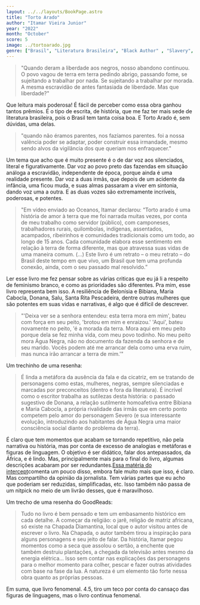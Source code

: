 ```yaml
---
layout: ../../layouts/BookPage.astro
title: "Torto Arado"
author: "Itamar Vieira Junior"
year: "2022"
month: "October"
score: 5
image: ../tortoarado.jpg
genre: ["Brasil", "Literatura Brasileira", "Black Author" , "Slavery", "Drama", "Contemporary" , "Historical Fiction"]
---
```


> "Quando deram a liberdade aos negros, nosso abandono continuou. O povo vagou de terra em terra pedindo abrigo, passando fome, se sujeitando a trabalhar por nada. Se sujeitando a trabalhar por morada. A mesma escravidão de antes fantasiada de liberdade. Mas que liberdade?"

Que leitura mais poderosa! É fácil de perceber como essa obra ganhou tantos prêmios. É o tipo de escrita, de história, que me faz ter mais sede de literatura brasileira, pois o Brasil tem tanta coisa boa. E Torto Arado é, sem dúvidas, uma delas.

> "quando não éramos parentes, nos fazíamos parentes. foi a nossa valência poder se adaptar, poder construir essa irmandade, mesmo sendo alvos da vigilância dos que queriam nos enfraquecer."

Um tema que acho que é muito presente é o de dar voz aos silenciados, literal e figurativamente. Dar voz ao povo preto das fazendas em situação análoga a escravidão, independente de época, porque ainda é uma realidade presente. Dar voz a duas irmãs, que depois de um acidente da infância, uma ficou muda, e suas almas passaram a viver em sintonia, dando voz uma a outra. E as duas vozes são extremamente incríveis, poderosas, e potentes.

> "Em vídeo enviado ao Oceanos, Itamar declarou: “Torto arado é uma história de amor à terra que me foi narrada muitas vezes, por conta de meu trabalho como servidor (público), com camponeses, trabalhadores rurais, quilombolas, indígenas, assentados, acampados, ribeirinhos e comunidades tradicionais como um todo, ao longo de 15 anos. Cada comunidade elabora esse sentimento em relação à terra de forma diferente, mas que atravessa suas vidas de uma maneira comum. (...) Este livro é um retrato – o meu retrato – do Brasil deste tempo em que vivo, um Brasil que tem uma profunda conexão, ainda, com o seu passado mal resolvido.”

Ler esse livro me fez pensar sobre as várias criticas que eu já li a respeito de feminismo branco, e como as prioridades são diferentes. Pra mim, esse livro representa bem isso. A resiliência de Belonísia e Bibiana, Maria Cabocla, Donana, Salu, Santa Rita Pescadeira, dentre outras mulheres que são potentes em suas vidas e narrativas, é algo que é difícil de descrever. 

> "'Deixa ver se a senhora entendeu: esta terra mora em mim', bateu com força em seu peito, 'brotou em mim e enraizou.' 'Aqui', bateu novamente no peito, 'é a morada da terra. Mora aqui em meu peito porque dela se fez minha vida, com meu povo todinho. No meu peito mora Água Negra, não no documento da fazenda da senhora e de seu marido. Vocês podem até me arrancar dela como uma erva ruim, mas nunca irão arrancar a terra de mim.'"

Um trechinho de uma resenha:

> É linda a metáfora da ausência da fala e da cicatriz, em se tratando de personagens como estas, mulheres, negras, sempre silenciadas e marcadas por preconceitos (dentro e fora da literatura). É incrível como o escritor trabalha as sutilezas desta história: o passado sugestivo de Donana, a relação sutilmente homoafetiva entre Bibiana e Maria Cabocla, a própria rivalidade das irmãs que em certo ponto competem pelo amor do personagem Severo (e sua interessante evolução, introduzindo aos habitantes de Água Negra uma maior consciência social diante do problema da terra).

É claro que tem momentos que acabam se tornando repetitivo, não pela narrativa ou história, mas por conta de excesso de analogias e metáforas e figuras de linguagem. O objetivo é ser didático, falar dos antepassados, da África, e é lindo. Mas, principalmente mais para o final do livro, algumas descrições acabaram por ser redundantes.[Essa matéria do intercept](https://theintercept.com/2021/02/23/reflexao-minha-avo-torto-arado-lingua-apunhalada-itamar-vieira-junior/)comenta um pouco disso, embora fale muito mais que isso, é claro. Mas compartilho da opinião da jornalista. Tem várias partes que eu acho que poderiam ser reduzidas, simplificadas, etc. Isso também não passa de um nitpick no meio de um livrão desses, que é maravilhoso.

Um trecho de uma resenha do GoodReads:

> Tudo no livro é bem pensado e tem um embasamento histórico em cada detalhe. A começar da religião: o jarê, religão de matriz africana, só existe na Chapada Diamantina, local que o autor visitou antes de escrever o livro. Na Chapada, o autor também tirou a inspiração para alguns personagens e seu jeito de falar. Da história, Itamar pegou momentos como a seca que assolou o sertão, a enchente que também destruiu plantações, a chegada da televisão antes mesmo da energia elétrica... Isso sem contar nas explicações das personagens para o melhor momento para colher, pescar e fazer outras atividades com base na fase da lua. A natureza é um elemento tão forte nessa obra quanto as próprias pessoas.  

Em suma, que livro fenomenal. 4.5, tiro um teco por conta do cansaço das figuras de linguagens, mas o livro continua fenomenal.